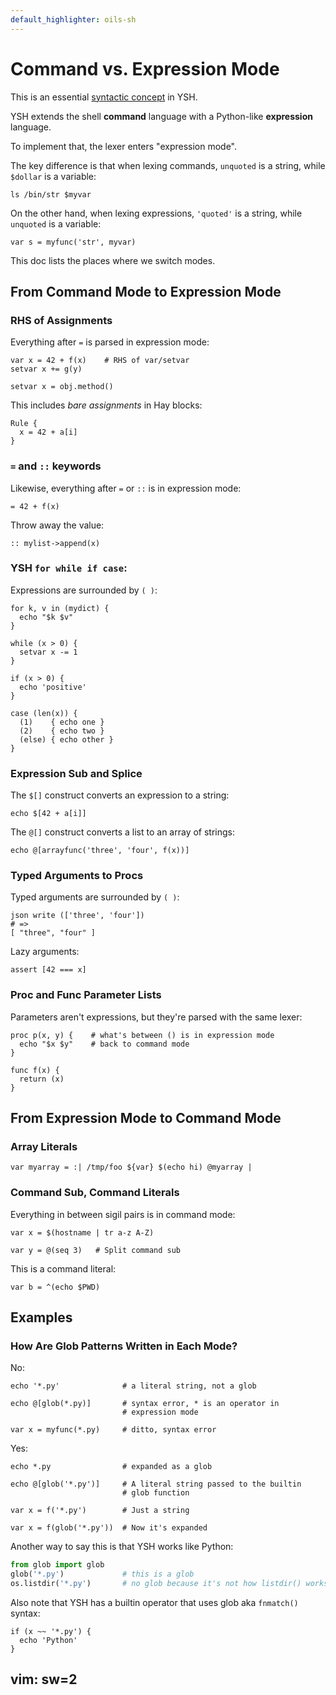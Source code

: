 ```yaml
---
default_highlighter: oils-sh
---
```


Command vs. Expression Mode
===========================

This is an essential [syntactic concept](syntactic-concepts.html) in YSH.

YSH extends the shell **command** language with a Python-like **expression**
language.

To implement that, the lexer enters "expression mode".

The key difference is that when lexing commands, `unquoted` is a string, while
`$dollar` is a variable:

    ls /bin/str $myvar

On the other hand, when lexing expressions, `'quoted'` is a string, while
`unquoted` is a variable:

    var s = myfunc('str', myvar)

This doc lists the places where we switch modes.

<div id="toc">
</div>

## From Command Mode to Expression Mode

### RHS of Assignments

Everything after `=` is parsed in expression mode:

    var x = 42 + f(x)    # RHS of var/setvar
    setvar x += g(y)

    setvar x = obj.method()   

This includes *bare assignments* in Hay blocks:

    Rule {
      x = 42 + a[i]
    }

### `=` and `::` keywords

Likewise, everything after `=` or `::` is in expression mode:

    = 42 + f(x)

Throw away the value:

    :: mylist->append(x)

### YSH `for while if case`:

Expressions are surrounded by `( )`:

    for k, v in (mydict) { 
      echo "$k $v"
    }

    while (x > 0) {
      setvar x -= 1
    }
    
    if (x > 0) { 
      echo 'positive'
    }

    case (len(x)) {
      (1)    { echo one }
      (2)    { echo two }
      (else) { echo other }
    }

### Expression Sub and Splice

The `$[]` construct converts an expression to a string:

    echo $[42 + a[i]]

The `@[]` construct converts a list to an array of strings:

    echo @[arrayfunc('three', 'four', f(x))]

### Typed Arguments to Procs

Typed arguments are surrounded by `( )`:

    json write (['three', 'four'])
    # =>
    [ "three", "four" ]

Lazy arguments:

    assert [42 === x]

### Proc and Func Parameter Lists

Parameters aren't expressions, but they're parsed with the same lexer:

    proc p(x, y) {    # what's between () is in expression mode
      echo "$x $y"    # back to command mode
    }

    func f(x) {
      return (x)
    }

## From Expression Mode to Command Mode

### Array Literals

    var myarray = :| /tmp/foo ${var} $(echo hi) @myarray |

### Command Sub, Command Literals

Everything in between sigil pairs is in command mode:

    var x = $(hostname | tr a-z A-Z) 

    var y = @(seq 3)   # Split command sub

This is a command literal:

    var b = ^(echo $PWD)

## Examples

### How Are Glob Patterns Written in Each Mode?

No:

    echo '*.py'              # a literal string, not a glob

    echo @[glob(*.py)]       # syntax error, * is an operator in 
                             # expression mode

    var x = myfunc(*.py)     # ditto, syntax error

Yes:

    echo *.py                # expanded as a glob

    echo @[glob('*.py')]     # A literal string passed to the builtin
                             # glob function

    var x = f('*.py')        # Just a string

    var x = f(glob('*.py'))  # Now it's expanded

Another way to say this is that YSH works like Python:

```python
from glob import glob
glob('*.py')             # this is a glob
os.listdir('*.py')       # no glob because it's not how listdir() works
```

Also note that YSH has a builtin operator that uses glob aka `fnmatch()`
syntax:

    if (x ~~ '*.py') {
      echo 'Python'
    }


## vim: sw=2
